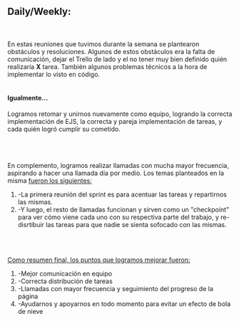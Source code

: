 <h2>Daily/Weekly: </h2>
<br>
<br>
En estas reuniones que tuvimos durante la semana se plantearon obstáculos y resoluciones.
Algunos de estos obstáculos era la falta de comunicación, dejar el Trello de lado y el no tener muy bien definido quién realizaría <strong>X</strong> tarea. También algunos problemas técnicos a la hora de implementar lo visto en código.
<br>
<br>
<h4>Igualmente...</h4>
Logramos retomar y unirnos nuevamente como equipo, logrando la correcta implementación de EJS, la correcta y pareja implementación de tareas, y cada quién logró cumplir su cometido.
<br>
<br>
<br>
<br>
<p>En complemento, logramos realizar llamadas con mucha mayor frecuencia, aspirando a hacer una llamada día por medio. Los temas planteados en la misma <ins>fueron los siguientes:</ins><p>
<kbd><ol>
<li>-La primera reunión del sprint es para acentuar las tareas y repartirnos las mismas.</li>
<li>-Y luego, el resto de llamadas funcionan y sirven como un "checkpoint" para ver cómo viene cada uno con su respectiva parte del trabajo, y re-disrtibuir las tareas para que nadie se sienta sofocado con las mismas.</li>
  </ol></kbd>
<br>
<br>
<p><u>Como resumen final, los puntos que logramos mejorar fueron:</u></p>
<ol>
<li>-Mejor comunicación en equipo</li>
<li>-Correcta distribución de tareas</li>
<li>-Llamadas con mayor frecuencia y seguimiento del progreso de la página</li>
<li>-Ayudarnos y apoyarnos en todo momento para evitar un efecto de bola de nieve</li>
</ol>
